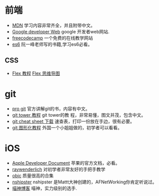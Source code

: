 # 前端
* [MDN](https://developer.mozilla.org/zh-CN/docs/Web/Tutorials)  学习内容非常齐全，并且附带中文。
* [Google developer Web](https://developers.google.com/web)  google 开发者web网站.
* [freecodecamp](https://www.freecodecamp.org/) 一个免费的在线教学网站
* [es6](https://es6.ruanyifeng.com/?search=map&x=0&y=0) 阮一峰老师写的书籍,学习es6必看。

## CSS
*  [Flex 教程](https://css-tricks.com/snippets/css/a-guide-to-flexbox/)
 [Flex 思维导图](./image/Flex.png)

# git
 * [pro git](https://git-scm.com/book/zh/v2) 官方讲解git的书，内容有中文。
 * [git tower 教程](https://www.git-tower.com/learn/git/ebook/en/desktop-gui/introduction) git tower的教
 程，非常易懂，图文并茂，包含中文。
 * [git cheat sheet 下载](https://www.git-tower.com/blog/git-cheat-sheet/) 速查表，打印一份放在手边，很有必要。
 * [git 图形化教程](https://dev.to/lydiahallie/cs-visualized-useful-git-commands-37p1) 外国一个小姐姐做的，初学者可以看看。

# iOS
* [Apple Developer Document](https://developer.apple.com/documentation/) 苹果的官方文档，必看。
* [raywenderlich](https://www.raywenderlich.com/ios) 对初学者非常友好的手把手教学
* [objc](http://objcio.cn/) 质量很高的合集
* [nshipster](http://nshipster.cn/) nshipster 是Mattt大神创建的，AFNetWorking你肯定听说过。
* [喵神博客](https://onevcat.com/#blog) 喵神，实力级别的选手.